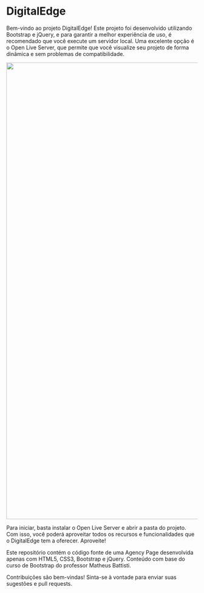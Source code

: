 # DigitalEdge

Bem-vindo ao projeto DigitalEdge! Este projeto foi desenvolvido utilizando Bootstrap e jQuery, e para garantir a melhor experiência de uso, é recomendado que você execute um servidor local. Uma excelente opção é o Open Live Server, que permite que você visualize seu projeto de forma dinâmica e sem problemas de compatibilidade.

<div align="center">
<img src="
  
  " width="1200px" />
</div>

Para iniciar, basta instalar o Open Live Server e abrir a pasta do projeto. Com isso, você poderá aproveitar todos os recursos e funcionalidades que o DigitalEdge tem a oferecer. Aproveite!

Este repositório contém o código fonte de uma Agency Page desenvolvida apenas com HTML5, CSS3, Bootstrap e jQuery.
Conteúdo com base do curso de Bootstrap do professor Matheus Battisti.

Contribuições são bem-vindas! Sinta-se à vontade para enviar suas sugestões e pull requests.
